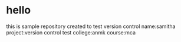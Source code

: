 # hello
this is sample repository created to test version control
name:samitha
project:version control test
college:anmk
course:mca

